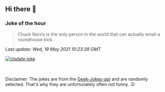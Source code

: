 ## Hi there 👋

### Joke of the hour
<!-- joke -->
>Chuck Norris is the only person in the world that can actually email a roundhouse kick.
<!-- /joke -->

*Last update: Wed, 19 May 2021 10:23:39 GMT*

[![Update joke](https://github.com/nclskfm/nclskfm/actions/workflows/joke.yml/badge.svg)](https://github.com/nclskfm/nclskfm/actions/workflows/joke.yml)

<br><br>
Disclaimer: The jokes are from the [Geek-Jokes-api](https://github.com/sameerkumar18/geek-joke-api) and are randomly selected. That's why they are unfortunately often not funny. :D
